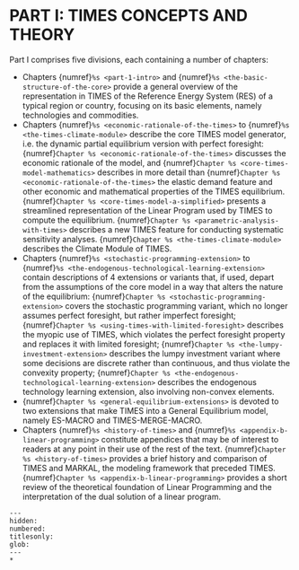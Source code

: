 # PART I: TIMES CONCEPTS AND THEORY

Part I comprises five divisions, each containing a number of chapters:

- Chapters {numref}`%s <part-1-intro>` and {numref}`%s <the-basic-structure-of-the-core>` provide a general overview of the representation in TIMES of the Reference Energy System (RES) of a typical region or country, focusing on its basic elements, namely technologies and commodities.
- Chapters {numref}`%s <economic-rationale-of-the-times>` to {numref}`%s <the-times-climate-module>` describe the core TIMES model generator, i.e. the dynamic partial equilibrium version with perfect foresight: {numref}`Chapter %s <economic-rationale-of-the-times>` discusses the economic rationale of the model, and {numref}`Chapter %s <core-times-model-mathematics>` describes in more detail than {numref}`Chapter %s <economic-rationale-of-the-times>` the elastic demand feature and other economic and mathematical properties of the TIMES equilibrium. {numref}`Chapter %s <core-times-model-a-simplified>` presents a streamlined representation of the Linear Program used by TIMES to compute the equilibrium. {numref}`Chapter %s <parametric-analysis-with-times>` describes a new TIMES feature for conducting systematic sensitivity analyses. {numref}`Chapter %s <the-times-climate-module>` describes the Climate Module of TIMES.
- Chapters {numref}`%s <stochastic-programming-extension>` to {numref}`%s <the-endogenous-technological-learning-extension>` contain descriptions of 4 extensions or variants that, if used, depart from the assumptions of the core model in a way that alters the nature of the equilibrium: {numref}`Chapter %s <stochastic-programming-extension>` covers the stochastic programming variant, which no longer assumes perfect foresight, but rather imperfect foresight; {numref}`Chapter %s <using-times-with-limited-foresight>` describes the myopic use of TIMES, which violates the perfect foresight property and replaces it with limited foresight; {numref}`Chapter %s <the-lumpy-investment-extension>` describes the lumpy investment variant where some decisions are discrete rather than continuous, and thus violate the convexity property; {numref}`Chapter %s <the-endogenous-technological-learning-extension>` describes the endogenous technology learning extension, also involving non-convex elements.
- {numref}`Chapter %s <general-equilibrium-extensions>` is devoted to two extensions that make TIMES into a General Equilibrium model, namely ES-MACRO and TIMES-MERGE-MACRO.
- Chapters {numref}`%s <history-of-times>` and {numref}`%s <appendix-b-linear-programming>` constitute appendices that may be of interest to readers at any point in their use of the rest of the text. {numref}`Chapter %s <history-of-times>` provides a brief history and comparison of TIMES and MARKAL, the modeling framework that preceded TIMES. {numref}`Chapter %s <appendix-b-linear-programming>` provides a short review of the theoretical foundation of Linear Programming and the interpretation of the dual solution of a linear program.

```{toctree}
---
hidden:
numbered:
titlesonly:
glob:
---
*
```
